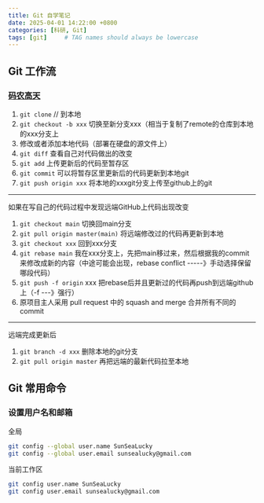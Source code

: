 ```yaml
---
title: Git 自学笔记
date: 2025-04-01 14:22:00 +0800
categories: [科研, Git]
tags: [git]     # TAG names should always be lowercase
---
```


## Git 工作流

### [码农高天](https://www.bilibili.com/video/BV19e4y1q7JJ)

1. `git clone` // 到本地
2. `git checkout -b xxx` 切换至新分支xxx（相当于复制了remote的仓库到本地的xxx分支上
3. 修改或者添加本地代码（部署在硬盘的源文件上）
4. `git diff` 查看自己对代码做出的改变
5. `git add` 上传更新后的代码至暂存区
6. `git commit` 可以将暂存区里更新后的代码更新到本地git
7. `git push origin xxx` 将本地的xxxgit分支上传至github上的git

---

如果在写自己的代码过程中发现远端GitHub上代码出现改变

1. `git checkout main` 切换回main分支
2. `git pull origin master(main)` 将远端修改过的代码再更新到本地
3. `git checkout xxx` 回到xxx分支
4. `git rebase main` 我在xxx分支上，先把main移过来，然后根据我的commit来修改成新的内容（中途可能会出现，rebase conflict -----》手动选择保留哪段代码）
5. `git push -f origin` xxx 把rebase后并且更新过的代码再push到远端github上（-f ---》强行）
6. 原项目主人采用 pull request 中的 squash and merge 合并所有不同的commit

---

远端完成更新后
1. `git branch -d xxx` 删除本地的git分支
2. `git pull origin master` 再把远端的最新代码拉至本地

## Git 常用命令

### 设置用户名和邮箱

全局

```bash
git config --global user.name SunSeaLucky
git config --global user.email sunsealucky@gmail.com
```

当前工作区

```bash
git config user.name SunSeaLucky
git config user.email sunsealucky@gmail.com
```